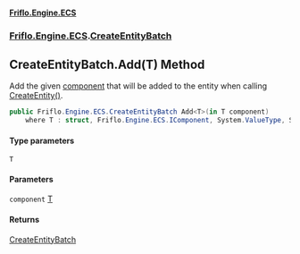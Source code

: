 #### [Friflo.Engine.ECS](index.md#'index')
### [Friflo.Engine.ECS](Friflo.Engine.ECS.md#'Friflo.Engine.ECS').[CreateEntityBatch](CreateEntityBatch.md#'Friflo.Engine.ECS.CreateEntityBatch')

## CreateEntityBatch.Add<T>(T) Method

Add the given [component](CreateEntityBatch.Add_T_(T).md#Friflo.Engine.ECS.CreateEntityBatch.Add_T_(T).component#'Friflo.Engine.ECS.CreateEntityBatch.Add<T>(T).component') that will be added to the entity when calling [CreateEntity()](CreateEntityBatch.CreateEntity().md#'Friflo.Engine.ECS.CreateEntityBatch.CreateEntity()').

```csharp
public Friflo.Engine.ECS.CreateEntityBatch Add<T>(in T component)
    where T : struct, Friflo.Engine.ECS.IComponent, System.ValueType, System.ValueType;
```
#### Type parameters

<a name='Friflo.Engine.ECS.CreateEntityBatch.Add_T_(T).T'></a>

`T`
#### Parameters

<a name='Friflo.Engine.ECS.CreateEntityBatch.Add_T_(T).component'></a>

`component` [T](CreateEntityBatch.Add_T_(T).md#Friflo.Engine.ECS.CreateEntityBatch.Add_T_(T).T#'Friflo.Engine.ECS.CreateEntityBatch.Add<T>(T).T')

#### Returns
[CreateEntityBatch](CreateEntityBatch.md#'Friflo.Engine.ECS.CreateEntityBatch')